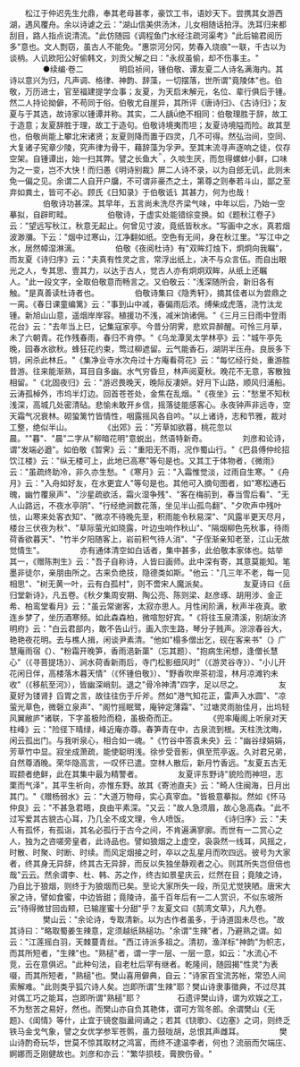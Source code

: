 <!-- { "loadSidebar": true } -->
　　松江于仲迟先生允鼎，奉其老母甚孝，豪饮工书，语妙天下。尝携其女游西湖，遇风覆舟。余以诗谑之云："湖山信美供汤沐，儿女相随话拍浮。洗耳归来都刮目，路人指点说清流。"此仿随园《调程鱼门水经注疏河渠考》"此后输君阅历多"意也。文人剽窃，虽古人不能免。"惠崇河分冈，势春入烧痕"一联，千古以为谈柄。人讥欧阳公好偷韩文，刘贡父解之曰："永叔虽偷，却不伤事主。"
　　
　　●续编·卷二
　　
　　明启祯间，锺伯敬、谭友夏二人诗名满海内。其诗以意兴为归，凡声调、格律、神韵、辞藻，一切摆落，世所谓"竟陵体"也。伯敬，万历进士，官至福建提学佥事；友夏，为天启末解元，名位、辈行俱后于锺。然二人持论拗僻，不苟同于俗。伯敬尤自崖异，其所评《唐诗归》、《古诗归》；友夏与于其选，故诗家以锺谭并称。其实，二人龋ǘ绝不相同：伯敬理胜于辞，故工于造意；友夏辞胜于理，故工于造句。伯敬诗境夷而坦；友夏诗境隘而险。故其至也，伯敬尚能上攀北宋诸贤；友夏则降而置于四灵，几不可得。然弘治间，空同、大复诸子宪章少陵，究声律为骨干，藉辞藻为孚尹。至其末流寻声逐响之徒，仅存空架。自锺谭出，始一扫其弊。譬之长鱼大，久啖生厌，而忽得螺蚌小鲜，口味为之一变，岂不大快！而归愚《明诗别裁》屏二人诗不录，以为自郐无讥，此则未免一偏之见。余谓二人自开户牖，不可谓非豪杰之土，第尊之则奉若斗山，鄙之至弃如粪土，皆可不必。顾氏《日知录》于伯敬诋讠其甚力，何为也哉！
　　
　　伯敬诗功甚深。其早年，五言尚未洗尽齐梁气味，中年以后，乃始一空摹拟，自辟町畦。
　　
　　伯敬诗，于虚实处能错综变换。如《题秋江卷子》云："望远写秋江，秋意无起止。何曾见寸波，竟纸皆秋水。"写画中之水，真若烟波渺瀰。下云："烟中过寒山，江净翻如纸。空色有无间，身在秋江里。"写江中之水，居然幛湿淋漓。
　　
　　伯敬《夜阅杜诗》有"双眸灯烛下，炯炯向我瞩"，而友夏《诗归序》云："夫真有性灵之言，常浮出纸上，决不与众言伍。而自出眼光之人，专其思、壹其力，以达于古人，觉古人亦有炯炯双眸，从纸上还瞩人。"此一段文字，全取伯敬意而畅言之。又伯敬云："浅深随所会，新旧各有触。"是真善读杜诗者也。
　　
　　伯敬诗集曰《隐秀轩》，摘其佳者以为尝鼎之一脔。《春日课童编篱》云："事到山中减，春偏雨后浓。缚柴成虎落，浇竹汰龙锺。新旭山山意，遥烟岸岸容。植援功不浅，减米饷诸佣。"《三月三日雨中登雨花台》云："去年当上巳，记集寇家亭。今昔分阴霁，悲欢异醉醒。可怜三月草，未了六朝青。花作残春雨，春归不肯停。"《乌龙潭吴太学林亭》云："城午亭先晚，园春水欲秋。蜂狂花约束，莺过柳遮留。云气能香石，湖阴半压舟。良辰多下钥，闲杀此林丘。"《集净业寺水次舟过十方庵看荷花》云："每忆经行处，重游胜昔游。往来能渐熟，耳目自多幽。水气穷昏旦，林声阅夏秋。晚花不无意，客散独相留。"《北固夜归》云："游迟畏晚天，晚际反凄妍。好月下山路，顺风归浦船。云涛孤棹外，市坞半灯边。回首苍苍处，金焦在乱烟。"《夜坐》云："愁里不知秋浅深，高城几处密清砧。悲愉未敢开乡信，摇落徒能感客心。永夜钟声非远寺，空天霜气况衰林。砌蛩篱竹皆情性，咽露摇风各自吟。"以上诸诗，志和节雅，裁对工整，绝似半山。
　　
　　《出郊》云："芳草如欲暮，桃花忽以晨。""暮"、"晨"二字从"柳暗花明"意蜕出，然语特新奇。
　　
　　刘彦和论诗，谓"发端必遒"。如伯敬《暂霁》云："重阳无不雨，况作蜀山行。"《巴县傅仲纶招饮江楼》云："纵无楼可上，此地已高寒"等句是也。又其工于体物者，《微雨》云："虽疏终助冷，非久亦生愁。"《寒月》云："入霜惟觉淡，过雨自生寒。"《舟月》云："入舟如好友，在水更宜人"等句是也。其他可入摘句图者，如"寒松通石魄，幽竹覆泉声"、"沙星疏欲活，霜火湿争残"、"客在梅前到，春当雪后看"、"无人山路远，不夜水亭阴"、"行经绝涧数花落，坐见半山孤鸟翻"、"夕吹声中残叶怯，山寒来处客衣知"、"微凉不待晚先至，积雨能令秋易深"、"风露半更天尽月，楼台三伏夜为秋"、"草际萤光如晓露，叶边虫响作秋山"、"隔烟柳色先秋事，待雨荷香欲暮天"、"竹半夕阳随客上，岩前积气待人消"、"子侄渐亲知老至，江山无故觉情生"。
　　
　　亦有通体清空如白话者，集中甚多，此伯敬本家体也。姑举其一，《赠陈荆生》云："吾子自称诗，人皆曰画师。此中深有寄，其意莫能知。笔墨非徒尔，亲朋由所之。古来负绝技，隐德类如斯。"他云："几三年不老，每一见相思"、"树无黄一叶，云有白孤村"，则不啻宋人魔派矣。
　　
　　友夏诗曰《岳归堂新诗》，凡五卷。《秋夕集周安期、陶公亮、陈则梁、赵彦琢、胡用涉、金正希、柏鸾堂看月》云："虽云常谢客，太寂亦思人。月性闲阶满，秋声半夜真。歌连乡梦了，坐历酒寒频。如此森森柏，微喧恕好宾。"《将往玉泉清溪，别胡汝济明府》云："白云君部内，敢不告山行。画入宗生路，琴分子贱声。淙淙春谷大，艳艳夜花明。去与樵人揖，闲谈尹素清。"他如"榻多僧出乞，砚在客来书"（》广慧庵雨宿《）、"粉霜开晚笋，香雨浥新蕖"（忘其题）、"抱病生闲想，逢僧长慧心"（《寻菩提场》）、涧水荷香新雨后，寺门松影细风时"（《游灵谷寺》）、"小儿开花闲日伴，高楼落木暮天情"（《怀锺伯敬》）、"野香吹岸茶初湿，林月凉滩钓未收"（《移航至河》），皆幽深峭刻。退之"骨冷神清"四字，足以尽之。
　　
　　友夏好为镂肾扌舀胃之言，故往往伤于斤斧。然如"港气知花正，雷声入水圆"、"凉萤光草色，微磬立泉声"、"阁竹摇眠鹭，庵钟定薄霜"、"过塘灵雨胎佳月，出坞轻风翼敝庐"诸联，下字虽极险而稳，虽极奇而正。
　　
　　《兜率庵阁上听泉对天柱峰》云："险径下晴绿，峰近庵亦尊。春笋青在中，古泉流到根。天柱洗沈晦，闲云孤出门。与我听泉心，相合如一魂。"《竹谷中答袁未央》云："幽谷绿娟娟，芳草竹中显。寂坐成萧疏，能使聪明浅。徐步受音影，俱至荒亭返。久对君兄弟，自然尊酒晚。荣华隐高言，一叹怀已遣。空林人散后，新月竹香远。"友夏五古无瑕颣者绝鲜，此在其集中最为精警者。
　　
　　友夏评东野诗"貌险而神坦，志栗而气泽"，其平生祈向，亦惟东野。故其《寄池直夫》云："畸人住闽海，日月出其门。"《赠杨弱水》云："大道万物母，实心真宰血。"皆极意摹拟。然如《怀马仲良》云："不甚急君晤，良由平素深。"又云："故人急须眉，故心急高森。"此不过写爱其古貌古心耳，乃几全不成文理，令人喷饭。
　　
　　《诗归序》云："夫人有孤怀，有孤诣，其名必孤行于古今之间，不肯遍满寥廓。而世有一二赏心之人，独为之咨嗟旁皇者，此诗品也。譬如狼烟之上虚空，袅袅然一线耳，风摇之，时散、时聚、时断、时续。而风定烟接之时，卒以之乱星月而吹四远。彼号为大家者，终其身无异辞，终其古无异辞，而反以失独坐静观者之心。则其所失岂但倍也哉"云云。然余谓李、杜、韩、苏之作，终古如景星庆云，烂然在目；竟陵之诗，乃自比于狼烟，则终于为狼烟而已矣。至论大家所失一段，所见尤觉狭陋。唐宋大家之诗，譬如食蜜，中边皆甜；竟陵诗，虽千百年后有一二人赏识，不似东坡所云"待得微甘回齿颊，已输崖蜜十分甜"乎？友夏文曰《鹄湾文草》，凡九卷。
　　
　　樊山云："余论诗，专取清新。以为古作者虽多，于诗道固未尽也。"故其诗曰："略取蜀姜生辣意，定须越纸熟槌功。"余谓"生辣"者，乃避熟之谓。如云："江莲摇白羽，天棘蔓青丝。"西江诗派多祖之。清初，渔洋标"神韵"为帜志，而其所短者，"生辣"也。"熟槌"者，谓一字一层、一层一意，如云："水流心不竞，云在意俱迟。"此种句法，自老杜后罕有继者。乾隆间，随园揭"性灵"为表啜，而其所短者，"熟槌"也。樊山喜用僻典，自云："诗家百宝流苏帐，常恐人间索解难。"此则类乎狐穴诗人矣。岂即所谓"生辣"耶？樊山诗隶事徵典，不过尽其对偶工巧之能耳，岂即所谓"熟槌"耶？
　　
　　石遗评樊山诗，谓为欢娱之工，不为愁苦之易好，然也。而樊山亦自负其艳体，谓可方驾冬郎。余谓樊山《无题》、《闺情》等什，止宜于镜奁脂盝间诵之；若其《铙歌》、《边塞》之词，则终乏铁马金戈气象，譬之女优学参军苍鹘，虽力鼓咙胡，总恨其声雌耳。
　　
　　樊山诗酌奇玩华，世莫不惊其取材之鸿富，而终不逮温李者，何也？流丽而欠端庄、婀娜而乏刚健故也。刘彦和亦云："繁华损枝，膏腴伤骨。"
　　
